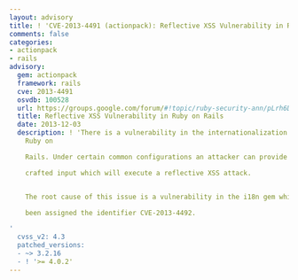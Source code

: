```yaml
---
layout: advisory
title: ! 'CVE-2013-4491 (actionpack): Reflective XSS Vulnerability in Ruby on Rails'
comments: false
categories:
- actionpack
- rails
advisory:
  gem: actionpack
  framework: rails
  cve: 2013-4491
  osvdb: 100528
  url: https://groups.google.com/forum/#!topic/ruby-security-ann/pLrh6DUw998
  title: Reflective XSS Vulnerability in Ruby on Rails
  date: 2013-12-03
  description: ! 'There is a vulnerability in the internationalization component of
    Ruby on

    Rails. Under certain common configurations an attacker can provide specially

    crafted input which will execute a reflective XSS attack.


    The root cause of this issue is a vulnerability in the i18n gem which has

    been assigned the identifier CVE-2013-4492.

'
  cvss_v2: 4.3
  patched_versions:
  - ~> 3.2.16
  - ! '>= 4.0.2'
---
```

